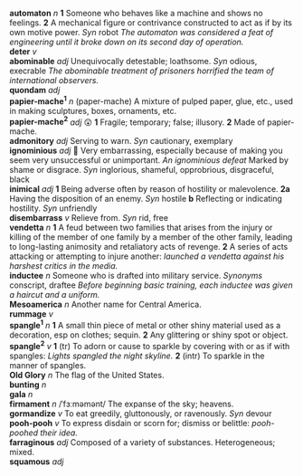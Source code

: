 __automaton__ _n_ __1__ Someone who behaves like a machine and shows no feelings. __2__ A mechanical figure or contrivance constructed to act as if by its own motive power. _Syn_ robot _The automaton was considered a feat of engineering until it broke down on its second day of operation._  
__deter__ _v_  
__abominable__ _adj_ Unequivocally detestable; loathsome. _Syn_ odious, execrable _The abominable treatment of prisoners horrified the team of international observers._  
__quondam__ _adj_  
__papier-mache<sup>1</sup>__ _n_ (paper-mache) A mixture of pulped paper, glue, etc., used in making sculptures, boxes, ornaments, etc.  
__papier-mache<sup>2</sup>__ _adj_ :astonished: __1__ Fragile; temporary; false; illusory. __2__ Made of papier-mache.  
__admonitory__ _adj_ Serving to warn. _Syn_ cautionary, exemplary  
__ignominious__ _adj_ :dart: Very embarrassing, especially because of making you seem very unsuccessful or unimportant. _An ignominious defeat_ Marked by shame or disgrace. _Syn_ inglorious, shameful, opprobrious, disgraceful, black  
__inimical__ _adj_ __1__ Being adverse often by reason of hostility or malevolence. __2a__ Having the disposition of an enemy. _Syn_ hostile __b__ Reflecting or indicating hostility. _Syn_ unfriendly  
__disembarrass__ _v_ Relieve from. _Syn_ rid, free  
__vendetta__ _n_ __1__ A feud between two families that arises from the injury or killing of the member of one family by a member of the other family, leading to long-lasting animosity and retaliatory acts of revenge. __2__ A series of acts attacking or attempting to injure another: _launched a vendetta against his harshest critics in the media._  
__inductee__ _n_ Someone who is drafted into military service. _Synonyms_ conscript, draftee _Before beginning basic training, each inductee was given a haircut and a uniform._  
__Mesoamerica__ _n_ Another name for Central America.  
__rummage__ _v_  
__spangle<sup>1</sup>__ _n_ __1__ A small thin piece of metal or other shiny material used as a decoration, esp on clothes; sequin. __2__ Any glittering or shiny spot or object.  
__spangle<sup>2</sup>__ _v_ __1__ (tr) To adorn or cause to sparkle by covering with or as if with spangles: _Lights spangled the night skyline._ __2__ (intr) To sparkle in the manner of spangles.  
__Old Glory__ _n_ The flag of the United States.  
__bunting__ _n_  
__gala__ _n_  
__firmament__ _n_ /ˈfɜːməmənt/ The expanse of the sky; heavens.  
__gormandize__ _v_ To eat greedily, gluttonously, or ravenously. _Syn_ devour  
__pooh-pooh__ _v_ To express disdain or scorn for; dismiss or belittle: _pooh-poohed their idea._  
__farraginous__ _adj_ Composed of a variety of substances. Heterogeneous; mixed.  
__squamous__ _adj_  
